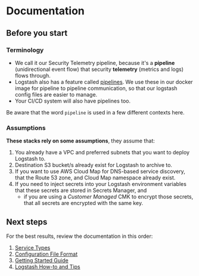 # Documentation

## Before you start

### Terminology

* We call it our Security Telemetry pipeline, because it's a **pipeline** (unidirectional event flow) that security **telemetry** (metrics and logs) flows through.
* Logstash also has a feature called [pipelines](https://www.elastic.co/guide/en/logstash/current/pipeline-to-pipeline.html). We use these in our docker image for pipeline to pipeline communication, so that our logstash config files are easier to manage.
* Your CI/CD system will also have pipelines too.

Be aware that the word `pipeline` is used in a few different contexts here.

### Assumptions

**These stacks rely on some assumptions**, they assume that:

1. You already have a VPC and preferred subnets that you want to deploy Logstash to.
1. Destination S3 bucket/s already exist for Logstash to archive to.
1. If you want to use AWS Cloud Map for DNS-based service discovery, that the Route 53 zone, and Cloud Map namespace already exist.
1. If you need to inject secrets into your Logstash environment variables that these secrets are stored in Secrets Manager, and
    * if you are using a _Customer Managed_ CMK to encrypt those secrets, that all secrets are encrypted with the same key.

## Next steps

For the best results, review the documentation in this order:

1. [Service Types](service_types.md)
1. [Configuration File Format](configuration.md)
1. [Getting Started Guide](getting_started.md)
1. [Logstash How-to and Tips](logstash.md)
